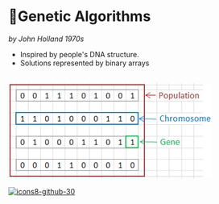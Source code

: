[1]:(https://github.com/saracarolina12/IA_School/tree/master/Semestres/Optimizaci%C3%B3n%20y%20Metaheur%C3%ADsticas%20II/Code/Evolutionary%20Computation/Genetic%20Algorithms)


# 🧬Genetic Algorithms 
_by John Holland 1970s_
* Inspired by people's DNA structure.
* Solutions represented by binary arrays

</br>
<img width="80%" src="imgs/GA/1.jpg"> </img>

<!-- ![githubIcon](https://user-images.githubusercontent.com/54753356/200721556-aca75b8d-4e70-42d9-896a-1cfb6ebf9ce1.png)[1] -->

[![icons8-github-30](https://user-images.githubusercontent.com/54753356/200727643-baab3356-8649-46fd-bacf-c198e64c9f4b.png)][1]